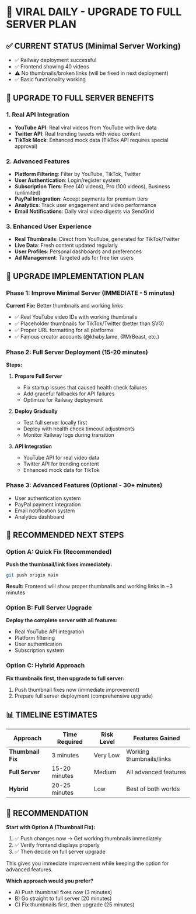 # 🚀 VIRAL DAILY - UPGRADE TO FULL SERVER PLAN

## ✅ CURRENT STATUS (Minimal Server Working)
- ✅ Railway deployment successful
- ✅ Frontend showing 40 videos  
- ⚠️  No thumbnails/broken links (will be fixed in next deployment)
- ✅ Basic functionality working

## 🎯 UPGRADE TO FULL SERVER BENEFITS

### 1. **Real API Integration**
- **YouTube API**: Real viral videos from YouTube with live data
- **Twitter API**: Real trending tweets with video content  
- **TikTok Mock**: Enhanced mock data (TikTok API requires special approval)

### 2. **Advanced Features**
- **Platform Filtering**: Filter by YouTube, TikTok, Twitter
- **User Authentication**: Login/register system
- **Subscription Tiers**: Free (40 videos), Pro (100 videos), Business (unlimited)
- **PayPal Integration**: Accept payments for premium tiers
- **Analytics**: Track user engagement and video performance
- **Email Notifications**: Daily viral video digests via SendGrid

### 3. **Enhanced User Experience**
- **Real Thumbnails**: Direct from YouTube, generated for TikTok/Twitter
- **Live Data**: Fresh content updated regularly
- **User Profiles**: Personal dashboards and preferences
- **Ad Management**: Targeted ads for free tier users

## 🔧 UPGRADE IMPLEMENTATION PLAN

### Phase 1: Improve Minimal Server (IMMEDIATE - 5 minutes)
**Current Fix:** Better thumbnails and working links
- ✅ Real YouTube video IDs with working thumbnails
- ✅ Placeholder thumbnails for TikTok/Twitter (better than SVG)
- ✅ Proper URL formatting for all platforms
- ✅ Famous creator accounts (@khaby.lame, @MrBeast, etc.)

### Phase 2: Full Server Deployment (15-20 minutes)
**Steps:**
1. **Prepare Full Server**
   - Fix startup issues that caused health check failures
   - Add graceful fallbacks for API failures
   - Optimize for Railway deployment

2. **Deploy Gradually**
   - Test full server locally first
   - Deploy with health check timeout adjustments
   - Monitor Railway logs during transition

3. **API Integration**
   - YouTube API for real video data
   - Twitter API for trending content
   - Enhanced mock data for TikTok

### Phase 3: Advanced Features (Optional - 30+ minutes)
- User authentication system
- PayPal payment integration  
- Email notification system
- Analytics dashboard

## 🚀 RECOMMENDED NEXT STEPS

### Option A: Quick Fix (Recommended)
**Push the thumbnail/link fixes immediately:**
```bash
git push origin main
```
**Result:** Frontend will show proper thumbnails and working links in ~3 minutes

### Option B: Full Server Upgrade
**Deploy the complete server with all features:**
- Real YouTube API integration
- Platform filtering
- User authentication
- Subscription system

### Option C: Hybrid Approach
**Fix thumbnails first, then upgrade to full server:**
1. Push thumbnail fixes now (immediate improvement)
2. Prepare full server deployment (comprehensive upgrade)

## 📊 TIMELINE ESTIMATES

| Approach | Time Required | Risk Level | Features Gained |
|----------|---------------|------------|-----------------|
| **Thumbnail Fix** | 3 minutes | Very Low | Working thumbnails/links |
| **Full Server** | 15-20 minutes | Medium | All advanced features |
| **Hybrid** | 20-25 minutes | Low | Best of both worlds |

## 🎯 RECOMMENDATION

**Start with Option A (Thumbnail Fix):**
1. ✅ Push changes now → Get working thumbnails immediately
2. ✅ Verify frontend displays properly  
3. ✅ Then decide on full server upgrade

This gives you immediate improvement while keeping the option for advanced features.

**Which approach would you prefer?**
- A) Push thumbnail fixes now (3 minutes)
- B) Go straight to full server (20 minutes)  
- C) Fix thumbnails first, then upgrade (25 minutes)